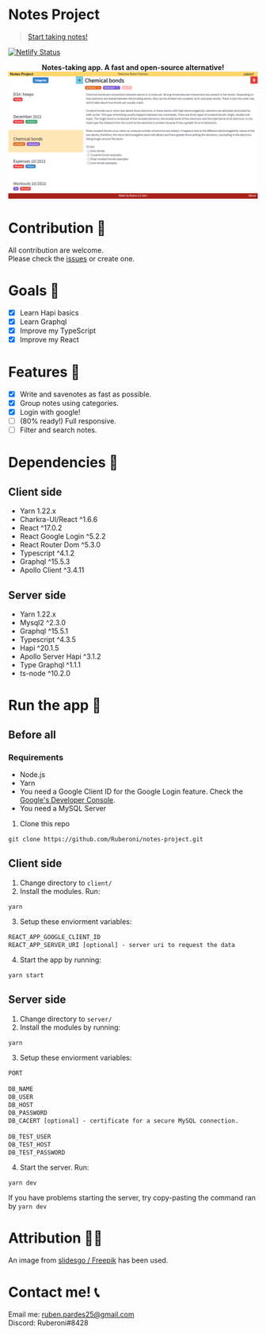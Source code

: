 # Notes Project
> [Start taking notes!](https://jovial-engelbart-bf785b.netlify.app/)


[![Netlify Status](https://api.netlify.com/api/v1/badges/c1b566dd-bdf3-487c-a177-fdc2aacb6542/deploy-status)](https://app.netlify.com/sites/jovial-engelbart-bf785b/deploys)

<p align="center">
  <b>Notes-taking app. A fast and open-source alternative!</b>
  <img src="docs/webappscreenshot.png"/> 
</p>

# Contribution 🤝
All contribution are welcome.\
Please check the [issues](https://github.com/Ruberoni/notes-project/issues) or create one.

# Goals 🚩
- [X] Learn Hapi basics
- [X] Learn Graphql
- [X] Improve my TypeScript
- [X] Improve my React

# Features 🏏
- [X] Write and savenotes as fast as possible.
- [X] Group notes using categories.
- [X] Login with google!
- [ ] (80% ready!) Full responsive.
- [ ] Filter and search notes.

# Dependencies 🧠
## Client side
- Yarn 1.22.x
- Charkra-UI/React ^1.6.6
- React ^17.0.2
- React Google Login ^5.2.2
- React Router Dom ^5.3.0
- Typescript ^4.1.2
- Graphql ^15.5.3
- Apollo Client ^3.4.11

## Server side
- Yarn 1.22.x
- Mysql2 ^2.3.0
- Graphql ^15.5.1
- Typescript ^4.3.5
- Hapi ^20.1.5
- Apollo Server Hapi ^3.1.2
- Type Graphql ^1.1.1
- ts-node ^10.2.0
# Run the app 🚗
## Before all
### Requirements
- Node.js
- Yarn
- You need a Google Client ID for the Google Login feature. Check the [Google's Developer Console](https://console.cloud.google.com/).
- You need a MySQL Server

1. Clone this repo
```
git clone https://github.com/Ruberoni/notes-project.git
```
## Client side

1. Change directory to `client/`
2. Install the modules. Run:
```
yarn
```
3. Setup these enviorment variables:
```
REACT_APP_GOOGLE_CLIENT_ID
REACT_APP_SERVER_URI [optional] - server uri to request the data
```
4. Start the app by running:
```
yarn start
```

## Server side

1. Change directory to `server/`
2. Install the modules by running:
```
yarn
```
3. Setup these enviorment variables:
```
PORT

DB_NAME
DB_USER
DB_HOST
DB_PASSWORD
DB_CACERT [optional] - certificate for a secure MySQL connection. 

DB_TEST_USER
DB_TEST_HOST
DB_TEST_PASSWORD
```
4. Start the server. Run:
```
yarn dev
```
If you have problems starting the server, try copy-pasting the command ran by `yarn dev`
# Attribution 🤼‍♂️
An image from [slidesgo / Freepik](http://www.freepik.com) has been used.
# Contact me! 📞
Email me: [ruben.pardes25@gmail.com](mailto:ruben.pardes25@gmail.com)\
Discord: Ruberoni#8428